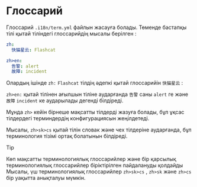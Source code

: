 # Глоссарий

Глоссарий `.i18n/term.yml` файлын жасауға болады. Төменде бастапқы тілі қытай тіліндегі глоссарийдің мысалы берілген :

```yml
zh:
  快猫星云: Flashcat

zh>en:
  告警: alert
  故障: incident
```

Олардың ішінде `zh:` `Flashcat` тілдің әдепкі қытай глоссарийін `快猫星云` :

`zh>en:` қытай тілінен ағылшын тіліне аударғанда `告警` саны `alert` ге және `故障` `incident` ке аударылады дегенді білдіреді.

Мұнда `zh>` кейін бірнеше мақсатты тілдерді жазуға болады, бұл ұқсас тілдердегі терминдердің конфигурациясын жеңілдетеді.

Мысалы, `zh>sk>cs` қытай тілін словак және чех тілдеріне аударғанда, бұл терминология тізімі ортақ болатынын білдіреді.

> [!TIP]
> Көп мақсатты терминологиялық глоссарийлер және бір қарсылық терминологиялық глоссарийлер біріктірілген пайдалануды қолдайды Мысалы, үш терминологиялық глоссарийлер `zh>sk>cs` , `zh>sk` және `zh>cs` бір уақытта анықталуы мүмкін.